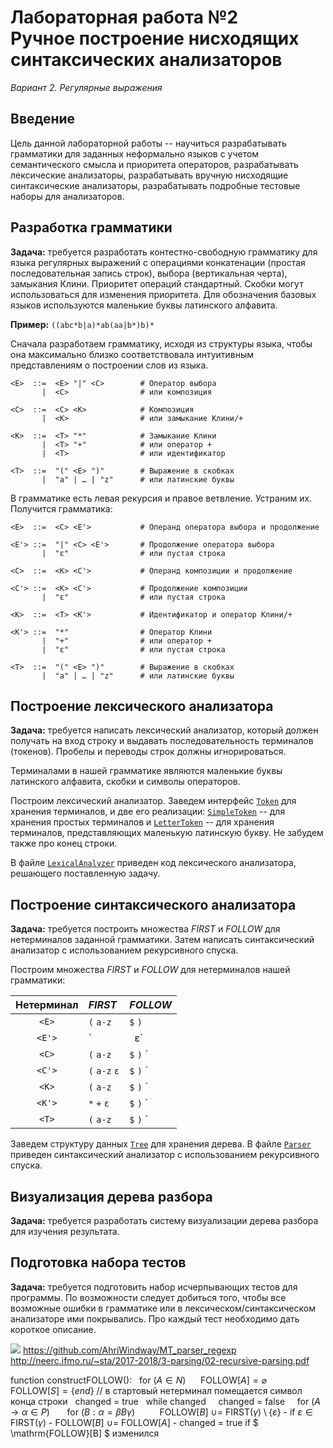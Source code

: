 # Лабораторная работа №2<br>Ручное построение нисходящих синтаксических анализаторов

*Вариант 2. Регулярные выражения*

## Введение
Цель данной лабораторной работы -- научиться разрабатывать грамматики для заданных неформально языков с учетом семантического смысла и приоритета операторов, разрабатывать лексические анализаторы, разрабатывать вручную нисходящие синтаксические анализаторы, разрабатывать подробные тестовые наборы для анализаторов.

## Разработка грамматики
**Задача:** требуется разработать контестно-свободную грамматику для языка регулярных выражений с операциями конкатенации (простая последовательная запись строк), выбора (вертикальная черта), замыкания Клини. Приоритет операций стандартный. Скобки могут использоваться для изменения приоритета.
Для обозначения базовых языков используются маленькие буквы латинского алфавита.

**Пример:** `((abc*b|a)*ab(aa|b*)b)*`

Сначала разработаем грамматику, исходя из структуры языка, чтобы она максимально близко соответствовала интуитивным представлениям о построении слов из языка.

```bnf
<E>  ::=  <E> "|" <C>        # Оператор выбора
       |  <C>                # или композиция

<C>  ::=  <C> <K>            # Композиция
       |  <K>                # или замыкание Клини/+
      
<K>  ::=  <T> "*"            # Замыкание Клини
       |  <T> "+"            # или оператор +
       |  <T>                # или идентификатор
      
<T>  ::=  "(" <E> ")"        # Выражение в скобках
       |  "a" | … | "z"      # или латинские буквы
```

В грамматике есть левая рекурсия и правое ветвление. Устраним их. Получится грамматика:

```bnf
<E>  ::=  <C> <E'>           # Операнд оператора выбора и продолжение

<E'> ::=  "|" <C> <E'>       # Продолжение оператора выбора
       |  "ε"                # или пустая строка

<C>  ::=  <K> <C'>           # Операнд композиции и продолжение

<C'> ::=  <K> <C'>           # Продолжение композиции
       |  "ε"                # или пустая строка
      
<K>  ::=  <T> <K'>           # Идентификатор и оператор Клини/+
       
<K'> ::=  "*"                # Оператор Клини
       |  "+"                # или оператор +
       |  "ε"                # или пустая строка

<T>  ::=  "(" <E> ")"        # Выражение в скобках
       |  "a" | … | "z"      # или латинские буквы
```

## Построение лексического анализатора

**Задача:** требуется написать лексический анализатор, который должен получать на вход строку и выдавать последовательность терминалов (токенов). Пробелы и переводы строк должны игнорироваться.

Терминалами в нашей грамматике являются маленькие буквы латинского алфавита, скобки и символы операторов.

Построим лексический анализатор. Заведем интерфейс [`Token`]() для хранения терминалов, и две его реализации:  [`SimpleToken`]() -- для хранения простых терминалов и [`LetterToken`]() -- для хранения терминалов, представляющих маленькую латинскую букву. Не забудем также про конец строки.

В файле [`LexicalAnalyzer`]() приведен код лексического анализатора, решающего поставленную задачу.

## Построение синтаксического анализатора

**Задача:** требуется построить множества *FIRST* и *FOLLOW* для нетерминалов заданной грамматики. Затем написать синтаксический анализатор с использованием рекурсивного спуска.

Построим множества *FIRST* и *FOLLOW* для нетерминалов нашей грамматики:

|Нетерминал|*FIRST*      |*FOLLOW*                     |
|:--------:|:------------|:----------------------------|
|`<E>`     |`(` `a-z`    |`$` `)`                      |
|`<E'>`    |`|` `ε`      |`$` `)`                      |
|`<C>`     |`(` `a-z`    |`$` `)` `|`                  |
|`<C'>`    |`(` `a-z` `ε`|`$` `)` `|`                  |
|`<K>`     |`(` `a-z`    |`$` `)` `|` `(` `a-z`        |
|`<K'>`    |`*` `+` `ε`  |`$` `)` `|` `(` `a-z`        |
|`<T>`     |`(` `a-z`    |`$` `)` `|` `(` `a-z` `*` `+`|

Заведем структуру данных [`Tree`]() для хранения дерева. В файле [`Parser`]() приведен синтаксический анализатор с использованием рекурсивного спуска.

## Визуализация дерева разбора

**Задача:** требуется разработать систему визуализации дерева разбора для изучения результата.

## Подготовка набора тестов

**Задача:** требуется подготовить набор исчерпывающих тестов для программы. По возможности следует добиться того, чтобы все возможные ошибки в грамматике или в лексическом/синтаксическом анализаторе ими покрывались. Про каждый тест необходимо дать короткое описание.

![](https://i.imgur.com/4Onic79.png)
https://github.com/AhriWindway/MT_parser_regexp
http://neerc.ifmo.ru/~sta/2017-2018/3-parsing/02-recursive-parsing.pdf



function constructFOLLOW():
&nbsp;&nbsp;for $( A  \in N )$
&nbsp;&nbsp;&nbsp;&nbsp; $\mathrm{FOLLOW}[A] =  \varnothing$
&nbsp;&nbsp; $\mathrm{FOLLOW}[S] =  \{end\}$   // в стартовый нетерминал помещается символ конца строки 
&nbsp;&nbsp;changed = true
&nbsp;&nbsp;while changed
&nbsp;&nbsp;&nbsp;&nbsp;changed = false
&nbsp;&nbsp;&nbsp;&nbsp;for $( A \to \alpha \in P )$
&nbsp;&nbsp;&nbsp;&nbsp;&nbsp;&nbsp;for $( B : \alpha = \beta B \gamma)$
&nbsp;&nbsp;&nbsp;&nbsp;&nbsp;&nbsp;&nbsp;&nbsp; $\mathrm{FOLLOW}[B]\ \cup =\ \mathrm{FIRST}(\gamma) \setminus \{\varepsilon\}$
        - if $\varepsilon \in \mathrm{FIRST}(\gamma)$
          - $\mathrm{FOLLOW}[B]\ \cup =\ \mathrm{FOLLOW}[A]$
        - changed = true if $ \mathrm{FOLLOW}[B] $ изменился

